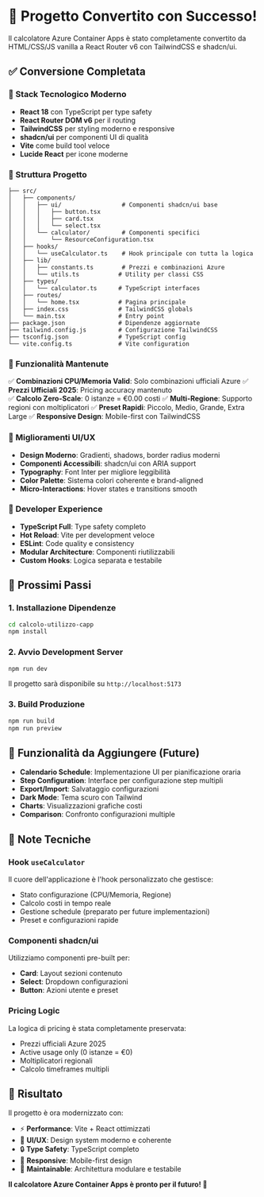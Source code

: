 # 🎉 Progetto Convertito con Successo!

Il calcolatore Azure Container Apps è stato completamente convertito da HTML/CSS/JS vanilla a React Router v6 con TailwindCSS e shadcn/ui.

## ✅ Conversione Completata

### 🔧 Stack Tecnologico Moderno
- **React 18** con TypeScript per type safety
- **React Router DOM v6** per il routing
- **TailwindCSS** per styling moderno e responsive
- **shadcn/ui** per componenti UI di qualità
- **Vite** come build tool veloce
- **Lucide React** per icone moderne

### 📁 Struttura Progetto

```
├── src/
│   ├── components/
│   │   ├── ui/                 # Componenti shadcn/ui base
│   │   │   ├── button.tsx
│   │   │   ├── card.tsx
│   │   │   └── select.tsx
│   │   └── calculator/         # Componenti specifici
│   │       └── ResourceConfiguration.tsx
│   ├── hooks/
│   │   └── useCalculator.ts    # Hook principale con tutta la logica
│   ├── lib/
│   │   ├── constants.ts        # Prezzi e combinazioni Azure
│   │   └── utils.ts           # Utility per classi CSS
│   ├── types/
│   │   └── calculator.ts      # TypeScript interfaces
│   ├── routes/
│   │   └── home.tsx           # Pagina principale
│   ├── index.css              # TailwindCSS globals
│   └── main.tsx               # Entry point
├── package.json               # Dipendenze aggiornate
├── tailwind.config.js         # Configurazione TailwindCSS
├── tsconfig.json              # TypeScript config
└── vite.config.ts             # Vite configuration
```

### 🚀 Funzionalità Mantenute

✅ **Combinazioni CPU/Memoria Valid**: Solo combinazioni ufficiali Azure
✅ **Prezzi Ufficiali 2025**: Pricing accuracy mantenuto  
✅ **Calcolo Zero-Scale**: 0 istanze = €0.00 costi
✅ **Multi-Regione**: Supporto regioni con moltiplicatori
✅ **Preset Rapidi**: Piccolo, Medio, Grande, Extra Large
✅ **Responsive Design**: Mobile-first con TailwindCSS

### 🎨 Miglioramenti UI/UX

- **Design Moderno**: Gradienti, shadows, border radius moderni
- **Componenti Accessibili**: shadcn/ui con ARIA support
- **Typography**: Font Inter per migliore leggibilità
- **Color Palette**: Sistema colori coherente e brand-aligned
- **Micro-Interactions**: Hover states e transitions smooth

### 🔧 Developer Experience

- **TypeScript Full**: Type safety completo
- **Hot Reload**: Vite per development veloce
- **ESLint**: Code quality e consistency
- **Modular Architecture**: Componenti riutilizzabili
- **Custom Hooks**: Logica separata e testabile

## 🚦 Prossimi Passi

### 1. Installazione Dipendenze
```bash
cd calcolo-utilizzo-capp
npm install
```

### 2. Avvio Development Server
```bash
npm run dev
```
Il progetto sarà disponibile su `http://localhost:5173`

### 3. Build Produzione
```bash
npm run build
npm run preview
```

## 🎯 Funzionalità da Aggiungere (Future)

- **Calendario Schedule**: Implementazione UI per pianificazione oraria
- **Step Configuration**: Interface per configurazione step multipli
- **Export/Import**: Salvataggio configurazioni
- **Dark Mode**: Tema scuro con Tailwind
- **Charts**: Visualizzazioni grafiche costi
- **Comparison**: Confronto configurazioni multiple

## 📖 Note Tecniche

### Hook `useCalculator`
Il cuore dell'applicazione è l'hook personalizzato che gestisce:
- Stato configurazione (CPU/Memoria, Regione)
- Calcolo costi in tempo reale
- Gestione schedule (preparato per future implementazioni)
- Preset e configurazioni rapide

### Componenti shadcn/ui
Utilizziamo componenti pre-built per:
- **Card**: Layout sezioni contenuto
- **Select**: Dropdown configurazioni
- **Button**: Azioni utente e preset

### Pricing Logic
La logica di pricing è stata completamente preservata:
- Prezzi ufficiali Azure 2025
- Active usage only (0 istanze = €0)
- Moltiplicatori regionali
- Calcolo timeframes multipli

## 🎉 Risultato

Il progetto è ora modernizzato con:
- ⚡ **Performance**: Vite + React ottimizzati
- 🎨 **UI/UX**: Design system moderno e coherente  
- 🔒 **Type Safety**: TypeScript completo
- 📱 **Responsive**: Mobile-first design
- 🔧 **Maintainable**: Architettura modulare e testabile

**Il calcolatore Azure Container Apps è pronto per il futuro! 🚀**

